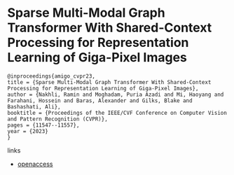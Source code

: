 # Sparse Multi-Modal Graph Transformer With Shared-Context Processing for Representation Learning of Giga-Pixel Images

```
@inproceedings{amigo_cvpr23,
title = {Sparse Multi-Modal Graph Transformer With Shared-Context Processing for Representation Learning of Giga-Pixel Images},
author = {Nakhli, Ramin and Moghadam, Puria Azadi and Mi, Haoyang and Farahani, Hossein and Baras, Alexander and Gilks, Blake and Bashashati, Ali},
booktitle = {Proceedings of the IEEE/CVF Conference on Computer Vision and Pattern Recognition (CVPR)},
pages = {11547--11557},
year = {2023}
}
```

links
- [openaccess](http://openaccess.thecvf.com//content/CVPR2023/html/Nakhli_Sparse_Multi-Modal_Graph_Transformer_With_Shared-Context_Processing_for_Representation_Learning_CVPR_2023_paper.html)
